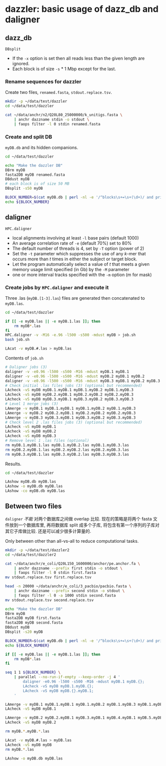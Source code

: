 # dazzler: basic usage of dazz_db and daligner

## dazz_db

`DBsplit`

* If the `-x` option is set then all reads less than the given length are ignored.
* Each block is of size `-s` * 1 Mbp except for the last.

### Rename sequences for dazzler

Create two files, `renamed.fasta`, `stdout.replace.tsv`.

```bash
mkdir -p ~/data/test/dazzler
cd ~/data/test/dazzler

cat ~/data/anchr/n2/Q20L80_25000000/k_unitigs.fasta \
    | anchr dazzname stdin -o stdout \
    | faops filter -l 0 stdin renamed.fasta
```

### Create and split DB

`myDB.db` and its hidden companions.

```bash
cd ~/data/test/dazzler

echo "Make the dazzler DB"
DBrm myDB
fasta2DB myDB renamed.fasta
DBdust myDB
# each block is of size 50 MB
DBsplit -s50 myDB

BLOCK_NUMBER=$(cat myDB.db | perl -nl -e '/^blocks\s+=\s+(\d+)/ and print $1')
echo ${BLOCK_NUMBER}
```

## daligner

`HPC.daligner`

* local alignments involving at least `-l` base pairs (default 1000)
* An average correlation rate of `-e` (default 70%) set to 80%
* The default number of threads is 4, set by `-T` option (power of 2)
* Set the `-t` parameter which suppresses the use of any *k*-mer that occurs more than *t* times in
  either the subject or target block.
* Let the program automatically select a value of *t* that meets a given memory usage limit
  specified (in Gb) by the `-M` parameter
* one or more interval tracks specified with the `-m` option (m for mask)

### Create jobs by `HPC.daligner` and execute it

Three .las (`myDB.[1-3].las`) files are generated then concatenated to `myDB.las`.

```bash
cd ~/data/test/dazzler

if [[ -e myDB.las || -e myDB.1.las ]]; then
    rm myDB*.las
fi
HPC.daligner -v -M16 -e.96 -l500 -s500 -mdust myDB > job.sh
bash job.sh

LAcat -v myDB.#.las > myDB.las
```

Contents of `job.sh`

```bash
# Daligner jobs (3)
daligner -v -e0.96 -l500 -s500 -M16 -mdust myDB.1 myDB.1
daligner -v -e0.96 -l500 -s500 -M16 -mdust myDB.2 myDB.1 myDB.2
daligner -v -e0.96 -l500 -s500 -M16 -mdust myDB.3 myDB.1 myDB.2 myDB.3
# Check initial .las files jobs (3) (optional but recommended)
LAcheck -vS myDB myDB.1.myDB.1 myDB.1.myDB.2 myDB.1.myDB.3
LAcheck -vS myDB myDB.2.myDB.1 myDB.2.myDB.2 myDB.2.myDB.3
LAcheck -vS myDB myDB.3.myDB.1 myDB.3.myDB.2 myDB.3.myDB.3
# Level 1 merge jobs (3)
LAmerge -v myDB.1 myDB.1.myDB.1 myDB.1.myDB.2 myDB.1.myDB.3
LAmerge -v myDB.2 myDB.2.myDB.1 myDB.2.myDB.2 myDB.2.myDB.3
LAmerge -v myDB.3 myDB.3.myDB.1 myDB.3.myDB.2 myDB.3.myDB.3
# Check level 2 .las files jobs (3) (optional but recommended)
LAcheck -vS myDB myDB.1
LAcheck -vS myDB myDB.2
LAcheck -vS myDB myDB.3
# Remove level 1 .las files (optional)
rm myDB.1.myDB.1.las myDB.1.myDB.2.las myDB.1.myDB.3.las
rm myDB.2.myDB.1.las myDB.2.myDB.2.las myDB.2.myDB.3.las
rm myDB.3.myDB.1.las myDB.3.myDB.2.las myDB.3.myDB.3.las
```

Results.

```bash
cd ~/data/test/dazzler

LAshow myDB.db myDB.las
LAshow -o myDB.db myDB.las
LAshow -co myDB.db myDB.las
```

## Between two files

`daligner` *不能* 对两个数据库之间做 overlap 比较. 现在的策略是将两个 fasta 文件放到一个数据库里, 再将数据库 split
成多个子库, 将包含有第一个序列的子库对其它子库做比较. 还是可以减少很多计算量的.

Only between other than all-vs-all to reduce computational tasks.

```bash
mkdir -p ~/data/test/dazzler2
cd ~/data/test/dazzler2

cat ~/data/anchr/e_coli/Q20L150_1600000/anchor/pe.anchor.fa \
    | anchr dazzname --prefix first stdin -o stdout \
    | faops filter -l 0 stdin first.fasta
mv stdout.replace.tsv first.replace.tsv

head -n 20000 ~/data/anchr/e_coli/3_pacbio/pacbio.fasta \
    | anchr dazzname --prefix second stdin -o stdout \
    | faops filter -l 0 -a 1000 stdin second.fasta
mv stdout.replace.tsv second.replace.tsv

echo "Make the dazzler DB"
DBrm myDB
fasta2DB myDB first.fasta
fasta2DB myDB second.fasta
DBdust myDB
DBsplit -s20 myDB

BLOCK_NUMBER=$(cat myDB.db | perl -nl -e '/^blocks\s+=\s+(\d+)/ and print $1')
echo ${BLOCK_NUMBER}

if [[ -e myDB.las || -e myDB.1.las ]]; then
    rm myDB*.las
fi

seq 1 1 ${BLOCK_NUMBER} \
    | parallel --no-run-if-empty --keep-order -j 4 '
        daligner -e0.96 -l500 -s500 -M16 -mdust myDB.1 myDB.{};
        LAcheck -vS myDB myDB.1.myDB.{};
        LAcheck -vS myDB myDB.{}.myDB.1;
    '

LAmerge -v myDB.1 myDB.1.myDB.1 myDB.1.myDB.2 myDB.1.myDB.3 myDB.1.myDB.4 myDB.1.myDB.5
LAcheck -vS myDB myDB.1

LAmerge -v myDB.2 myDB.2.myDB.1 myDB.3.myDB.1 myDB.4.myDB.1 myDB.5.myDB.1
LAcheck -vS myDB myDB.2

rm myDB.*.myDB.*.las

LAcat -v myDB.#.las > myDB.las
LAcheck -vS myDB myDB
rm myDB.*.las

LAshow -o myDB.db myDB.las

```
